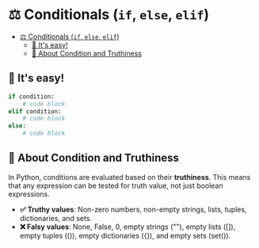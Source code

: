 # ⚖️ Conditionals (`if`, `else`, `elif`)

- [⚖️ Conditionals (`if`, `else`, `elif`)](#️-conditionals-if-else-elif)
  - [🚀 It's easy!](#-its-easy)
  - [🌟 About Condition and Truthiness](#-about-condition-and-truthiness)

## 🚀 It's easy!

```python
if condition:
    # code block
elif condition:
    # code block
else:
    # code block
```

## 🌟 About Condition and Truthiness

In Python, conditions are evaluated based on their **truthiness**. This means that any expression can be tested for truth value, not just boolean expressions.

- **✅ Truthy values**: Non-zero numbers, non-empty strings, lists, tuples, dictionaries, and sets.
- **❌ Falsy values**: None, False, 0, empty strings (""), empty lists ([]), empty tuples (()), empty dictionaries ({}), and empty sets (set()).
